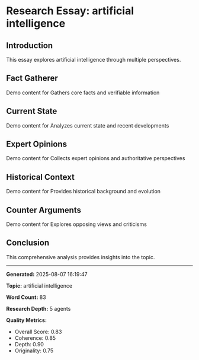# Research Essay: artificial intelligence

## Introduction

This essay explores artificial intelligence through multiple perspectives.

## Fact Gatherer

Demo content for Gathers core facts and verifiable information

## Current State

Demo content for Analyzes current state and recent developments

## Expert Opinions

Demo content for Collects expert opinions and authoritative perspectives

## Historical Context

Demo content for Provides historical background and evolution

## Counter Arguments

Demo content for Explores opposing views and criticisms

## Conclusion

This comprehensive analysis provides insights into the topic.


---

**Generated:** 2025-08-07 16:19:47

**Topic:** artificial intelligence

**Word Count:** 83

**Research Depth:** 5 agents

**Quality Metrics:**
- Overall Score: 0.83
- Coherence: 0.85
- Depth: 0.90
- Originality: 0.75
